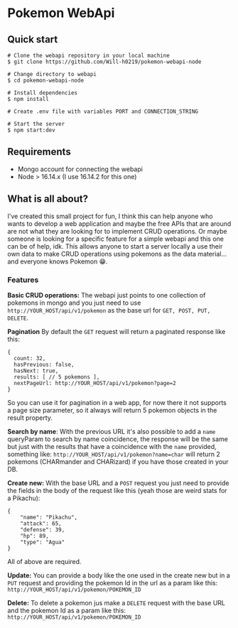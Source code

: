 # Pokemon WebApi

## Quick start
```
# Clone the webapi repository in your local machine
$ git clone https://github.com/Will-h0219/pokemon-webapi-node

# Change directory to webapi
$ cd pokemon-webapi-node

# Install dependencies
$ npm install

# Create .env file with variables PORT and CONNECTION_STRING

# Start the server
$ npm start:dev
```

## Requirements
- Mongo account for connecting the webapi
- Node > 16.14.x (I use 16.14.2 for this one)

## What is all about?
I've created this small project for fun, I think this can help anyone who wants to develop a web application and maybe the free APIs that are around are not what they are looking for to implement CRUD operations.
Or maybe someone is looking for a specific feature for a simple webapi and this one can be of help, idk.
This allows anyone to start a server locally a use their own data to make CRUD operations using pokemons as the data material... and everyone knows Pokemon 😁.

### Features
**Basic CRUD operations:** The webapi just points to one collection of pokemons in mongo and you just need to use `http://YOUR_HOST/api/v1/pokemon` as the base url for `GET, POST, PUT, DELETE`.

**Pagination** By default the `GET` request will return a paginated response like this:
```
{
  count: 32,
  hasPrevious: false,
  hasNext: true,
  results: [ // 5 pokemons ],
  nextPageUrl: http://YOUR_HOST/api/v1/pokemon?page=2
}
```
So you can use it for pagination in a web app, for now there it not supports a page size parameter, so it always will return 5 pokemon objects in the result property.

**Search by name**: With the previous URL it's also possible to add a `name` queryParam to search by name coincidence, the response will be the same but just with the results that have a coincidence with the `name` provided, something like:
`http://YOUR_HOST/api/v1/pokemon?name=char` will return 2 pokemons (CHARmander and CHARizard) if you have those created in your DB.

**Create new:** With the base URL and a `POST` request you just need to provide the fields in the body of the request like this (yeah those are weird stats for a Pikachu):
```
{
    "name": "Pikachu",
    "attack": 65,
    "defense": 39,
    "hp": 89,
    "type": "Agua"
}
```
All of above are required.

**Update:** You can provide a body like the one used in the create new but in a `PUT` request and providing the pokemon Id in the url as a param like this: `http://YOUR_HOST/api/v1/pokemon/POKEMON_ID`

**Delete:** To delete a pokemon jus make a `DELETE` request with the base URL and the pokemon Id as a param like this: `http://YOUR_HOST/api/v1/pokemon/POKEMON_ID`
